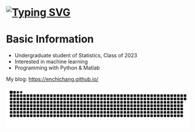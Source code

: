 
# [![Typing SVG](https://readme-typing-svg.demolab.com?font=Long+Cang&size=40&pause=1000&color=000000&center=true&vCenter=true&random=true&width=450&height=70&lines=%E8%87%AA%E7%94%B1+++%E5%B9%B3%E7%AD%89+++%E5%8D%9A%E7%88%B1)](https://git.io/typing-svg)
# Basic Information
* Undergraduate student of Statistics, Class of 2023  
* Interested in machine learning
* Programming with Python & Matlab

My blog: https://enchichang.github.io/

![HuiDBK's github activity graph](https://raw.githubusercontent.com/EnchiChang/EnchiChang/output/github-contribution-grid-snake.svg)


<!---
EnchiChang/EnchiChang is a ✨ special ✨ repository because its `README.md` (this file) appears on your GitHub profile.
You can click the Preview link to take a look at your changes.
--->
